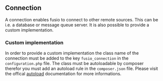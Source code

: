 
## Connection

A connection enables fusio to connect to other remote sources. This can be i.e. 
a database or message queue server. It is also possible to provide a custom 
implementation.

### Custom implementation

In order to provide a custom implementation the class name of the connection 
must be added to the key `fusio_connection` in the `configuration.php` file. The 
class must be autoloadable by composer therefor you must add an autoload rule in 
the `composer.json` file. Please visit the offical [autoload] documentation for 
more informations.

[autoload]: https://getcomposer.org/doc/04-schema.md#autoload


